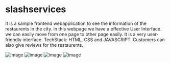 # slashservices
It is a sample frontend webapplication to see the information of the restaurents in the city.
in this webpage we have a effective User Interface. we can easily move from one page to other page easily.
It is a very user-friendly interface.
TechStack:
HTML, CSS and JAVASCRIPT.
Customers can also give reviews for the restaurents.

![image](https://github.com/user-attachments/assets/1eeaa465-1ae6-4d02-8d0b-f217462b0a7f)
![image](https://github.com/user-attachments/assets/f957257c-4469-4468-a723-46e4fe60c545)
![image](https://github.com/user-attachments/assets/b0514043-1e45-448c-88fb-5e6e617fb6ff)
![image](https://github.com/user-attachments/assets/6d911956-d597-404d-aa08-4f6ef261b9ae)

